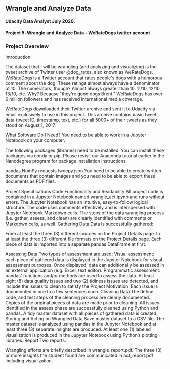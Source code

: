 ## Wrangle and Analyze Data
#### Udacity Data Analyst July  2020.

#### Project 5: Wrangle and Analyze Data - WeRateDogs twitter account


### Project Overview
Introduction

The dataset that I will be wrangling (and analyzing and visualizing) is the tweet archive of Twitter user @dog_rates, also known as WeRateDogs. WeRateDogs is a Twitter account that rates people's dogs with a humorous comment about the dog. These ratings almost always have a denominator of 10. The numerators, though? Almost always greater than 10. 11/10, 12/10, 13/10, etc. Why? Because "they're good dogs Brent." WeRateDogs has over 6 million followers and has received international media coverage.

WeRateDogs downloaded their Twitter archive and sent it to Udacity via email exclusively to use in this project. This archive contains basic tweet data (tweet ID, timestamp, text, etc.) for all 5000+ of their tweets as they stood on August 1, 2017.

What Software Do I Need?
You need to be able to work in a Jupyter Notebook on your computer. 

The following packages (libraries) need to be installed. You can install these packages via conda or pip. Please revisit our Anaconda tutorial earlier in the Nanodegree program for package installation instructions.

pandas
NumPy
requests
tweepy
json
You need to be able to create written documents that contain images and you need to be able to export these documents as PDF files.

Project Specifications
Code Functionality and Readability
All project code is contained in a Jupyter Notebook named wrangle_act.ipynb and runs without errors.
The Jupyter Notebook has an intuitive, easy-to-follow logical structure. The code uses comments effectively and is interspersed with Jupyter Notebook Markdown cells. The steps of the data wrangling process (i.e. gather, assess, and clean) are clearly identified with comments or Markdown cells, as well.
Gathering Data
Data is successfully gathered:

From at least the three (3) different sources on the Project Details page.
In at least the three (3) different file formats on the Project Details page.
Each piece of data is imported into a separate pandas DataFrame at first.

Assessing Data
Two types of assessment are used:
Visual assessment: each piece of gathered data is displayed in the Jupyter Notebook for visual assessment purposes. Once displayed, data can additionally be assessed in an external application (e.g. Excel, text editor).
Programmatic assessment: pandas' functions and/or methods are used to assess the data.
At least eight (8) data quality issues and two (2) tidiness issues are detected, and include the issues to clean to satisfy the Project Motivation. Each issue is documented in one to a few sentences each.
Cleaning Data
The define, code, and test steps of the cleaning process are clearly documented.
Copies of the original pieces of data are made prior to cleaning.
All issues identified in the assess phase are successfully cleaned using Python and pandas.
A tidy master dataset with all pieces of gathered data is created.
Storing and Acting on Wrangled Data
Save master dataset to a CSV file.
The master dataset is analyzed using pandas in the Jupyter Notebook and at least three (3) separate insights are produced.
At least one (1) labeled visualization is produced in the Jupyter Notebook using Python’s plotting libraries.
Report
Two reports:

Wrangling efforts are briefly described in wrangle_report.pdf.
The three (3) or more insights the student found are communicated in act_report.pdf including visualization.
